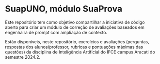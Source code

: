 # SuapUNO, módulo SuaProva
Este repositório tem como objetivo compartilhar a iniciativa de código aberto
para criar um módulo de correção de avaliações baseados em engenhaira de prompt com
ampliação de contexto.

Estão disponíveis, neste repositório, exercícios e avaliações (perguntas, respostas dos alunos/professor, rubricas e pontuações máximas das questões) da disciplina de Inteligência Artificial do IFCE campus Aracati do semestre 2024.2.